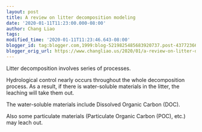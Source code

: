 ```yaml
---
layout: post
title: A review on litter decomposition modeling
date: '2020-01-11T11:23:00.000-08:00'
author: Chang Liao
tags:
modified_time: '2020-01-11T11:23:46.643-08:00'
blogger_id: tag:blogger.com,1999:blog-5219825485683920737.post-4377236632955536681
blogger_orig_url: https://www.changliao.us/2020/01/a-review-on-litter-decomposition.html
---
```


Litter decomposition involves series of processes. 

Hydrological control nearly occurs throughout the whole decomposition process. 
As a result, if there is water-soluble materials in the litter, the leaching 
will take them out. 

The water-soluble materials include Dissolved Organic Carbon (DOC). 

Also some particulate materials (Particulate Organic Carbon (POC), etc.) may 
leach out. 